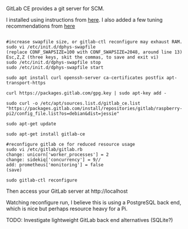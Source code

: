 GitLab CE provides a git server for SCM.

I installed using instructions from [here](https://howtoraspberrypi.com/private-git-raspberry-gitlab/).
I also added a few tuning recommendations from [here](https://docs.gitlab.com/omnibus/settings/rpi.html)

```shell

#increase swapfile size, or gitlab-ctl reconfigure may exhaust RAM.
sudo vi /etc/init.d/dphys-swapfile
(replace CONF_SWAPSIZE=100 with CONF_SWAPSIZE=2048, around line 13)
Esc,Z,Z (three keys, skit the commas, to save and exit vi)
sudo /etc/init.d/dphys-swapfile stop
sudo /etc/init.d/dphys-swapfile start

sudo apt install curl openssh-server ca-certificates postfix apt-transport-https

curl https://packages.gitlab.com/gpg.key | sudo apt-key add -

sudo curl -o /etc/apt/sources.list.d/gitlab_ce.list "https://packages.gitlab.com/install/repositories/gitlab/raspberry-pi2/config_file.list?os=debian&dist=jessie"

sudo apt-get update
 
sudo apt-get install gitlab-ce

#reconfigure gitlab ce for reduced resource usage
sudo vi /etc/gitlab/gitlab.rb
change: unicorn['worker_processes'] = 2
change: sidekiq['concurrency'] = 9//
add: prometheus['monitoring'] = false
(save)

sudo gitlab-ctl reconfigure

```

Then access your GitLab server at http://localhost

Watching reconfigure run, I believe this is using a PostgreSQL back end, which is nice but perhaps resource heavy for a Pi.

TODO: Investigate lightweight GitLab back end alternatives (SQLite?)

